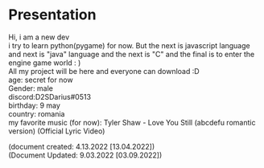 # Presentation
Hi, i am a new dev                                                                                                                  
i try to learn python(pygame) for now. But the next is javascript language                                                          
and next is "java" language and the next is "C" and the final is to enter the engine game world : )                                     
All my project will be here and everyone can download :D                                                                            
age: secret for now                                                                                                           
Gender: male                                                                                                               
discord:D2SDarius#0513                                                                                                
birthday: 9 may                                                                                                                     
country: romania                                                                                                             
my favorite music (for now): Tyler Shaw - Love You Still (abcdefu romantic version) (Official Lyric Video)

(document created: 4.13.2022 [13.04.2022])                                                                                            
(Document Updated: 9.03.2022 [03.09.2022])
